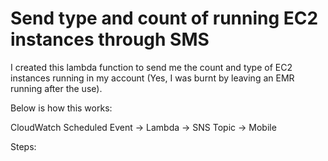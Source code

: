 # Send type and count of running EC2 instances through SMS

I created this lambda function to send me the count and type of EC2 instances running in my account (Yes, I was burnt by leaving an EMR running after the use). 

Below is how this works:

CloudWatch Scheduled Event -> Lambda -> SNS Topic -> Mobile


Steps:
